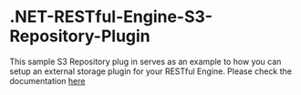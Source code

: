 # .NET-RESTful-Engine-S3-Repository-Plugin
This sample S3 Repository plug in serves as an example to how you can setup an external storage plugin for your RESTful Engine. Please check the documentation [here](https://ohana.windwardstudios.com/m/79043/l/1503823-windward-net-restful-sample-s3-repository-plugin)
